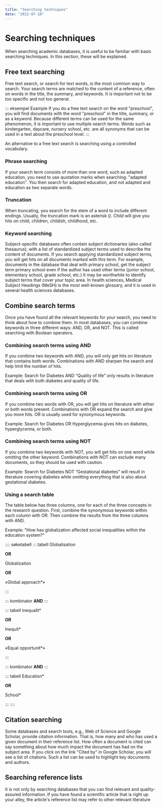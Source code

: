 ```yaml
---
title: "Searching techniques"
date: "2022-07-18"
---
```


# Searching techniques

When searching academic databases, it is useful to be familiar with basic searching techniques. In this section, these will be explained.

## Free text searching

Free text search, or search for text words, is the most common way to search. Your search terms are matched to the content of a reference, often on words in the title, the summary, and keywords. It is important not to be too specific and not too general.

::: eksempel Example
If you do a free text search on the word "preschool", you will find documents with the word "preschool" in the title, summary, or as a keyword. Because different terms can be used for the same phenomenon, it is important to use multiple search terms. Words such as kindergarten, daycare, nursery school, etc. are all synonyms that can be used in a text about the preschool level.
:::

An alternative to a free text search is searching using a controlled vocabulary.

### Phrase searching

If your search term consists of more than one word, such as adapted education, you need to use quotation marks when searching: "adapted education". You then search for adapted education, and not adapted and education as two separate words.

### Truncation

When truncating, you search for the stem of a word to include different endings. Usually, the truncation mark is an asterisk (*). Child* will give you hits on child, children, childish, childhood, etc.

### Keyword searching

Subject-specific databases often contain subject dictionaries (also called thesaurus), with a list of standardized subject terms used to describe the content of documents. If you search applying standardized subject terms, you will get hits on all documents marked with this term. For example, documents in the database that deal with primary school, get the subject term primary school even if the author has used other terms (junior school, elementary school, grade school, etc.) It may be worthwhile to identify subject terms that cover your topic area. In health sciences, Medical Subject Headings (MeSH) is the most well-known glossary, and it is used in several health sciences databases.

## Combine search terms

Once you have found all the relevant keywords for your search, you need to think about how to combine them. In most databases, you can combine keywords in three different ways: AND, OR, and NOT. This is called searching with Boolean operators.

### Combining search terms using AND

If you combine two keywords with AND, you will only get hits on literature that contains both words. Combinations with AND sharpen the search and help limit the number of hits.

Example: Search for Diabetes AND “Quality of life” only results in literature that deals with both diabetes and quality of life.

<ClientOnly>
  <Venn 
    v-bind:sets="[
        {sets: ['diabetes'], size: 12}, 
        {sets: ['quality of life'], size: 12},
        {sets: ['diabetes','quality of life'], size: 3}
    ]" 
    text="Hits when doing AND search"
    type="and" />
</ClientOnly>

### Combining search terms using OR

If you combine two words with OR, you will get hits on literature with either or both words present. Combinations with OR expand the search and give you more hits. OR is usually used for synonymous keywords.

Example: Search for Diabetes OR Hyperglycemia gives hits on diabetes, hyperglycemia, or both.

<ClientOnly>
  <Venn 
    v-bind:sets="[
        {sets: ['diabetes'], size: 12}, 
        {sets: ['hyperglycemia'], size: 12},
        {sets: ['diabetes','hyperglycemia'], size: 3}
    ]" 
    text="Hits when doing a OR search"
    type="or" />
</ClientOnly>

### Combining search terms using NOT

If you combine two keywords with NOT, you will get hits on one word while omitting the other keyword. Combinations with NOT can exclude many documents, so they should be used with caution.

Example: Search for Diabetes NOT “Gestational diabetes” will result in literature covering diabetes while omitting everything that is also about gestational diabetes.

<ClientOnly>
  <Venn 
    v-bind:sets="[
        {sets: ['diabetes'], size: 12}, 
        {sets: ['gestational diabetes'], size: 12},
        {sets: ['diabetes','gestational diabetes'], size: 3}
    ]" 
    text="Hits when doing a NOT search"
    type="not" />
</ClientOnly>

### Using a search table

The table below has three columns, one for each of the three concepts in the research question. First, combine the synonymous keywords within each column with OR. Then combine the results from the three columns with AND.

Example: "How has globalization affected social inequalities within the education system?"


:::: søketabell 
::: tabell
Globalisation

**OR**

Globalization

**OR**

«Global approach*»

:::

::: kombinator
**AND**
:::

::: tabell
Inequalit*

**OR**

Inequit*

**OR**

«Equal opportunit*»


:::

::: kombinator
**AND**
:::

::: tabell
Education*

**OR**

School*


:::
::::

## Citation searching

Some databases and search tools, e.g., Web of Science and Google Scholar, provide citation information. That is, how many and who has used a given document in their reference list. How often a document is cited can say something about how much impact the document has had on the subject area. If you click on the link "Cited by" in Google Scholar, you will see a list of citations. Such a list can be used to highlight key documents and authors.

## Searching reference lists

It is not only by searching databases that you can find relevant and quality-assured information. If you have found a scientific article that is right up your alley, the article's reference list may refer to other relevant literature

